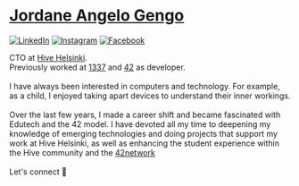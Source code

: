 # <a href="https://www.linkedin.com/in/jordane-angelo-gengo-388626137">Jordane Angelo Gengo</a>
<a href="https://www.linkedin.com/in/jordane-gengo" target="_blank"><img src="https://img.shields.io/badge/LinkedIn-%230077B5.svg?&style=flat-square&logo=linkedin&logoColor=white" alt="LinkedIn"></a>
<a href="https://instagram.com/jordane_gengo" target="_blank"><img src="https://img.shields.io/badge/Instagram-%23E4405F.svg?&style=flat-square&logo=instagram&logoColor=white" alt="Instagram"></a>
<a href="https://www.facebook.com/angelo.gengo.3/" target="_blank"><img src="https://img.shields.io/badge/Facebook-%231877F2.svg?&style=flat-square&logo=facebook&logoColor=white" alt="Facebook"></a>
</div>
CTO at <a href="https://www.hive.fi" target="_blank">Hive Helsinki</a>.<br> Previously worked at <a href="https://1337.ma/" target="_blank">1337</a> and <a href="https://42.fr/en/homepage/" target="_blank">42</a> as developer.<br><br>
I have always been interested in computers and technology. For example, as a child, I enjoyed taking apart devices to understand their inner workings.<br><br>Over the last few years, I made a career shift and became fascinated with Edutech and the 42 model. I have devoted all my time to deepening my knowledge of emerging technologies and doing projects that support my work at Hive Helsinki, as well as enhancing the student experience within the Hive community and the <a href='https://www.42network.org/' target="_blank">42network</a>
<br><br>
Let's connect 🤝
</div>

